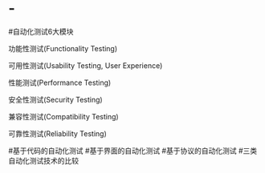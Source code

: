 # -
#自动化测试6大模块

功能性测试(Functionality Testing)

可用性测试(Usability Testing, User Experience)

性能测试(Performance Testing)

安全性测试(Security Testing)

兼容性测试(Compatibility Testing)

可靠性测试(Reliability Testing)

#基于代码的自动化测试
#基于界面的自动化测试
#基于协议的自动化测试
#三类自动化测试技术的比较
